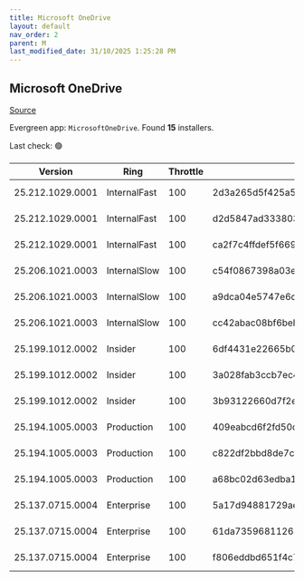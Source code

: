 ```yaml
---
title: Microsoft OneDrive
layout: default
nav_order: 2
parent: M
last_modified_date: 31/10/2025 1:25:28 PM
---
```


## Microsoft OneDrive

[Source](https://onedrive.live.com/)

Evergreen app: `MicrosoftOneDrive`. Found **15** installers.

Last check: 🟢

| Version          | Ring         | Throttle | Sha256                                                           | Architecture | Type | URI                                                                                                                                                                  |
| ---------------- | ------------ | -------- | ---------------------------------------------------------------- | ------------ | ---- | -------------------------------------------------------------------------------------------------------------------------------------------------------------------- |
| 25.212.1029.0001 | InternalFast | 100      | 2d3a265d5f425a5af8d7450e8d8ecf6748272c1df1c61d5d2ce0bffe158b104e | ARM64        | exe  | [https://oneclient.sfx.ms/Win/Installers/25.212.1029.0001/arm64/OneDriveSetup.exe](https://oneclient.sfx.ms/Win/Installers/25.212.1029.0001/arm64/OneDriveSetup.exe) |
| 25.212.1029.0001 | InternalFast | 100      | d2d5847ad3338030bfc10c9e84c43173eab9dff2b30ff5f486eab8a7f98a95b3 | x64          | exe  | [https://oneclient.sfx.ms/Win/Installers/25.212.1029.0001/amd64/OneDriveSetup.exe](https://oneclient.sfx.ms/Win/Installers/25.212.1029.0001/amd64/OneDriveSetup.exe) |
| 25.212.1029.0001 | InternalFast | 100      | ca2f7c4ffdef5f669bf67d03ddc0bda270889a2a46ae1d82c3e7b55786b8ea65 | x86          | exe  | [https://oneclient.sfx.ms/Win/Installers/25.212.1029.0001/OneDriveSetup.exe](https://oneclient.sfx.ms/Win/Installers/25.212.1029.0001/OneDriveSetup.exe)             |
| 25.206.1021.0003 | InternalSlow | 100      | c54f0867398a03e825fadc39db344b7455a15fe5bcb55f3332b54fa44515fc52 | ARM64        | exe  | [https://oneclient.sfx.ms/Win/Installers/25.206.1021.0003/arm64/OneDriveSetup.exe](https://oneclient.sfx.ms/Win/Installers/25.206.1021.0003/arm64/OneDriveSetup.exe) |
| 25.206.1021.0003 | InternalSlow | 100      | a9dca04e5747e6df64b014f046e9f2de081e8731fd9e268dcb4f40d395cb260b | x64          | exe  | [https://oneclient.sfx.ms/Win/Installers/25.206.1021.0003/amd64/OneDriveSetup.exe](https://oneclient.sfx.ms/Win/Installers/25.206.1021.0003/amd64/OneDriveSetup.exe) |
| 25.206.1021.0003 | InternalSlow | 100      | cc42abac08bf6beb1c920e7cd521337dbd52b5523529ba2ebbbd256765f11db6 | x86          | exe  | [https://oneclient.sfx.ms/Win/Installers/25.206.1021.0003/OneDriveSetup.exe](https://oneclient.sfx.ms/Win/Installers/25.206.1021.0003/OneDriveSetup.exe)             |
| 25.199.1012.0002 | Insider      | 100      | 6df4431e22665b02f14537f972aa0e9051ed3dff308b120bdc837909fa355b97 | ARM64        | exe  | [https://oneclient.sfx.ms/Win/Installers/25.199.1012.0002/arm64/OneDriveSetup.exe](https://oneclient.sfx.ms/Win/Installers/25.199.1012.0002/arm64/OneDriveSetup.exe) |
| 25.199.1012.0002 | Insider      | 100      | 3a028fab3ccb7ec4846ed42c9a29d0b6815464e5c2e1571209b438883680636a | x64          | exe  | [https://oneclient.sfx.ms/Win/Installers/25.199.1012.0002/amd64/OneDriveSetup.exe](https://oneclient.sfx.ms/Win/Installers/25.199.1012.0002/amd64/OneDriveSetup.exe) |
| 25.199.1012.0002 | Insider      | 100      | 3b93122660d7f2e4fa2904dc2e8336ec717c2781a210d5179343832e26c44ad8 | x86          | exe  | [https://oneclient.sfx.ms/Win/Installers/25.199.1012.0002/OneDriveSetup.exe](https://oneclient.sfx.ms/Win/Installers/25.199.1012.0002/OneDriveSetup.exe)             |
| 25.194.1005.0003 | Production   | 100      | 409eabcd6f2fd50ce5caa2fb83bee19e84df0d1347cf1adbd63cd500a9a1b5f2 | ARM64        | exe  | [https://oneclient.sfx.ms/Win/Installers/25.194.1005.0003/arm64/OneDriveSetup.exe](https://oneclient.sfx.ms/Win/Installers/25.194.1005.0003/arm64/OneDriveSetup.exe) |
| 25.194.1005.0003 | Production   | 100      | c822df2bbd8de7c6bda36f2e48d54a65bb3073a863fd65b7f2cc67e93e1bfad9 | x64          | exe  | [https://oneclient.sfx.ms/Win/Installers/25.194.1005.0003/amd64/OneDriveSetup.exe](https://oneclient.sfx.ms/Win/Installers/25.194.1005.0003/amd64/OneDriveSetup.exe) |
| 25.194.1005.0003 | Production   | 100      | a68bc02d63edba126415f950cddcf06a3dafec3a4ef5b701242d915b401664d3 | x86          | exe  | [https://oneclient.sfx.ms/Win/Installers/25.194.1005.0003/OneDriveSetup.exe](https://oneclient.sfx.ms/Win/Installers/25.194.1005.0003/OneDriveSetup.exe)             |
| 25.137.0715.0004 | Enterprise   | 100      | 5a17d94881729ae3c663c7742a8de7fa4a2a61baca77be058cadc3e69991adbb | ARM64        | exe  | [https://oneclient.sfx.ms/Win/Installers/25.137.0715.0004/arm64/OneDriveSetup.exe](https://oneclient.sfx.ms/Win/Installers/25.137.0715.0004/arm64/OneDriveSetup.exe) |
| 25.137.0715.0004 | Enterprise   | 100      | 61da7359681126511bb125c34ea5e943532d187c794ea571d2a1c5ec8ad0acca | x64          | exe  | [https://oneclient.sfx.ms/Win/Installers/25.137.0715.0004/amd64/OneDriveSetup.exe](https://oneclient.sfx.ms/Win/Installers/25.137.0715.0004/amd64/OneDriveSetup.exe) |
| 25.137.0715.0004 | Enterprise   | 100      | f806eddbd651f4c792960ff63fb2f268afd08323950ee17d4df01ead8b875bec | x86          | exe  | [https://oneclient.sfx.ms/Win/Installers/25.137.0715.0004/OneDriveSetup.exe](https://oneclient.sfx.ms/Win/Installers/25.137.0715.0004/OneDriveSetup.exe)             |
